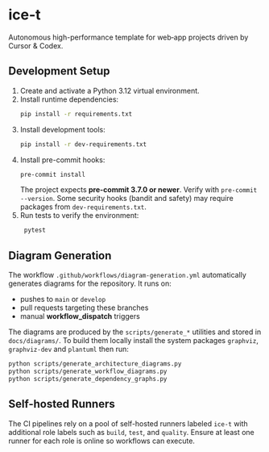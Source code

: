 # ice-t

Autonomous high-performance template for web‑app projects driven by Cursor & Codex.

## Development Setup

1. Create and activate a Python 3.12 virtual environment.
2. Install runtime dependencies:
   ```bash
   pip install -r requirements.txt
   ```
3. Install development tools:
   ```bash
   pip install -r dev-requirements.txt
   ```
4. Install pre-commit hooks:
   ```bash
   pre-commit install
   ```
   The project expects **pre-commit 3.7.0 or newer**. Verify with `pre-commit --version`.
   Some security hooks (bandit and safety) may require packages from
   `dev-requirements.txt`.
5. Run tests to verify the environment:
   ```bash
    pytest
    ```

## Diagram Generation

The workflow `.github/workflows/diagram-generation.yml` automatically
generates diagrams for the repository. It runs on:

- pushes to `main` or `develop`
- pull requests targeting these branches
- manual **workflow_dispatch** triggers

The diagrams are produced by the `scripts/generate_*` utilities and
stored in `docs/diagrams/`. To build them locally install the system
packages `graphviz`, `graphviz-dev` and `plantuml` then run:

```bash
python scripts/generate_architecture_diagrams.py
python scripts/generate_workflow_diagrams.py
python scripts/generate_dependency_graphs.py
```


## Self-hosted Runners

The CI pipelines rely on a pool of self-hosted runners labeled `ice-t` with additional role labels such as `build`, `test`, and `quality`. Ensure at least one runner for each role is online so workflows can execute.

